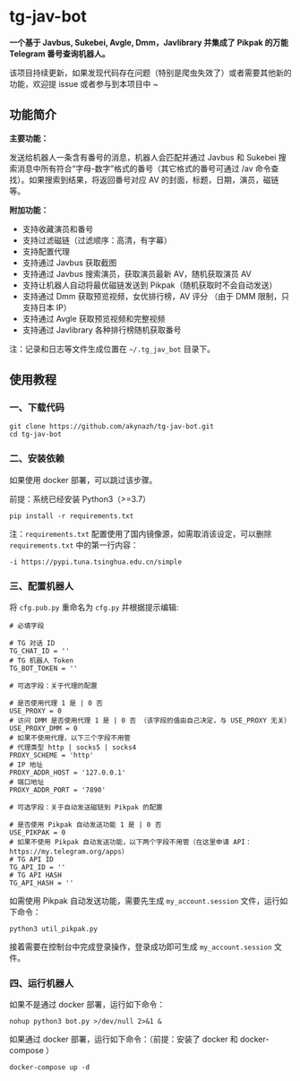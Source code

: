 # tg-jav-bot

**一个基于 Javbus, Sukebei, Avgle, Dmm，Javlibrary 并集成了 Pikpak 的万能 Telegram 番号查询机器人。**

该项目持续更新，如果发现代码存在问题（特别是爬虫失效了）或者需要其他新的功能，欢迎提 issue 或者参与到本项目中 ~

## 功能简介

**主要功能：**

发送给机器人一条含有番号的消息，机器人会匹配并通过 Javbus 和 Sukebei 搜索消息中所有符合“字母-数字”格式的番号（其它格式的番号可通过 /av 命令查找）。如果搜索到结果，将返回番号对应 AV 的封面，标题，日期，演员，磁链等。

**附加功能：**

- 支持收藏演员和番号
- 支持过滤磁链（过滤顺序：高清，有字幕）
- 支持配置代理
- 支持通过 Javbus 获取截图
- 支持通过 Javbus 搜索演员，获取演员最新 AV，随机获取演员 AV
- 支持让机器人自动将最优磁链发送到 Pikpak（随机获取时不会自动发送）
- 支持通过 Dmm 获取预览视频，女优排行榜，AV 评分 （由于 DMM 限制，只支持日本 IP）
- 支持通过 Avgle 获取预览视频和完整视频
- 支持通过 Javlibrary 各种排行榜随机获取番号

注：记录和日志等文件生成位置在 `~/.tg_jav_bot` 目录下。

## 使用教程

### 一、下载代码

```
git clone https://github.com/akynazh/tg-jav-bot.git
cd tg-jav-bot
```

### 二、安装依赖

如果使用 docker 部署，可以跳过该步骤。

前提：系统已经安装 Python3（>=3.7）

```
pip install -r requirements.txt
```

注：`requirements.txt` 配置使用了国内镜像源，如需取消该设定，可以删除 `requirements.txt` 中的第一行内容：

```
-i https://pypi.tuna.tsinghua.edu.cn/simple
```

### 三、配置机器人

将 `cfg.pub.py` 重命名为 `cfg.py` 并根据提示编辑:

```
# 必填字段

# TG 对话 ID
TG_CHAT_ID = ''
# TG 机器人 Token
TG_BOT_TOKEN = ''

# 可选字段：关于代理的配置

# 是否使用代理 1 是 | 0 否
USE_PROXY = 0
# 访问 DMM 是否使用代理 1 是 | 0 否 （该字段的值由自己决定，与 USE_PROXY 无关）
USE_PROXY_DMM = 0
# 如果不使用代理，以下三个字段不用管
# 代理类型 http | socks5 | socks4
PROXY_SCHEME = 'http'
# IP 地址
PROXY_ADDR_HOST = '127.0.0.1'
# 端口地址
PROXY_ADDR_PORT = '7890'

# 可选字段：关于自动发送磁链到 Pikpak 的配置

# 是否使用 Pikpak 自动发送功能 1 是 | 0 否
USE_PIKPAK = 0
# 如果不使用 Pikpak 自动发送功能，以下两个字段不用管（在这里申请 API：https://my.telegram.org/apps）
# TG API ID
TG_API_ID = ''
# TG API HASH
TG_API_HASH = ''
```

如需使用 Pikpak 自动发送功能，需要先生成 `my_account.session` 文件，运行如下命令：

```
python3 util_pikpak.py
```

接着需要在控制台中完成登录操作，登录成功即可生成 `my_account.session` 文件。

### 四、运行机器人

如果不是通过 docker 部署，运行如下命令：

```
nohup python3 bot.py >/dev/null 2>&1 &
```

如果通过 docker 部署，运行如下命令：（前提：安装了 docker 和 docker-compose ）

```
docker-compose up -d
```
